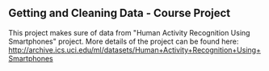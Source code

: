## Getting and Cleaning Data - Course Project
This project makes sure of data from "Human Activity Recognition Using Smartphones" project. More details of the project can be found here:
http://archive.ics.uci.edu/ml/datasets/Human+Activity+Recognition+Using+Smartphones


